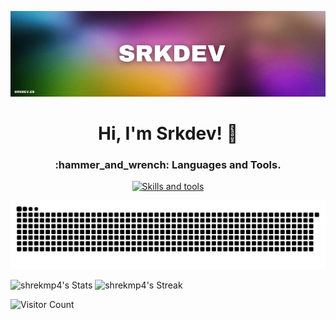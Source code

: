 ![Alt text](banner.png)

</p><h1 align="center">Hi, I'm Srkdev! 👋 </h1>

<h3 align="center">:hammer_and_wrench: Languages and Tools.</h3>

<p align="center">
  <a href="https://skillicons.dev">
    <img src="https://skillicons.dev/icons?i=photoshop,azure,cpp,vscode,docker,git,github,js,linux,premiere,unity,py,dotnet,wordpress,discord,js,kali,html,notion,nodejs,ubuntu,windows,vs" alt="Skills and tools"/>
  </a>
</p>

![GitHub Snake](https://github.com/OfficialCodeVoyage/OfficialCodeVoyage/blob/6df7b29dd8219f717a53420721b40af395f5e4b0/github-snake-dark.svg)

![shrekmp4's Stats](https://github-readme-stats.vercel.app/api?username=shrekmp4&theme=dark&show_icons=true&hide_border=true&count_private=true)
![shrekmp4's Streak](https://github-readme-streak-stats.herokuapp.com/?user=shrekmp4&theme=dark&hide_border=true)

![Visitor Count](https://profile-counter.glitch.me/shrekmp4/count.svg)


